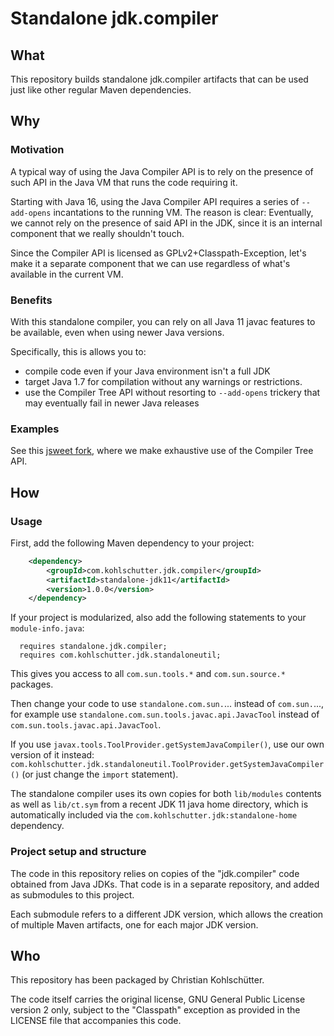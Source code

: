 # Standalone jdk.compiler

## What

This repository builds standalone jdk.compiler artifacts that can be used just
like other regular Maven dependencies.

## Why

### Motivation

A typical way of using the Java Compiler API is to rely on the presence of such
API in the Java VM that runs the code requiring it.

Starting with Java 16, using the Java Compiler API requires a series of
`--add-opens` incantations to the running VM. The reason is clear: Eventually,
we cannot rely on the presence of said API in the JDK, since it is an internal
component that we really shouldn't touch.

Since the Compiler API is licensed as GPLv2+Classpath-Exception, let's make it
a separate component that we can use regardless of what's available in the
current VM.

### Benefits

With this standalone compiler, you can rely on all Java 11 javac features to be available,
even when using newer Java versions.

Specifically, this is allows you to:

- compile code even if your Java environment isn't a full JDK
- target Java 1.7 for compilation without any warnings or restrictions.
- use the Compiler Tree API without resorting to `--add-opens` trickery that may eventually fail
  in newer Java releases

### Examples

See this [jsweet fork](https://github.com/kohlschutter/jsweet), where we make exhaustive use of
the Compiler Tree API.

## How

### Usage

First, add the following Maven dependency to your project:

```xml
    <dependency>
        <groupId>com.kohlschutter.jdk.compiler</groupId>
        <artifactId>standalone-jdk11</artifactId>
        <version>1.0.0</version>
    </dependency>
```

If your project is modularized, also add the following statements to your `module-info.java`:

```
  requires standalone.jdk.compiler;
  requires com.kohlschutter.jdk.standaloneutil;
```

This gives you access to all `com.sun.tools.*` and `com.sun.source.*` packages.

Then change your code to use `standalone.com.sun.`... instead of `com.sun.`..., for example
use `standalone.com.sun.tools.javac.api.JavacTool` instead of `com.sun.tools.javac.api.JavacTool`.

If you use `javax.tools.ToolProvider.getSystemJavaCompiler()`, use our own version of it instead:
`com.kohlschutter.jdk.standaloneutil.ToolProvider.getSystemJavaCompiler()` (or just change the
`import` statement).

The standalone compiler uses its own copies for both `lib/modules` contents as well as `lib/ct.sym`
from a recent JDK 11 java home directory, which is automatically included via the
`com.kohlschutter.jdk:standalone-home` dependency.

### Project setup and structure

The code in this repository relies on copies of the "jdk.compiler" code
obtained from Java JDKs. That code is in a separate repository, and added as
submodules to this project.

Each submodule refers to a different JDK version, which allows the creation of
multiple Maven artifacts, one for each major JDK version.

## Who

This repository has been packaged by Christian Kohlschütter.

The code itself carries the original license, GNU General Public License
version 2 only, subject to the "Classpath" exception as provided in
the LICENSE file that accompanies this code.

